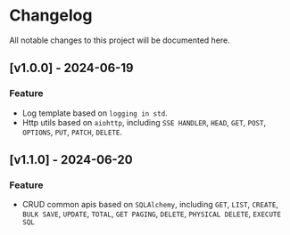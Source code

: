 # Changelog

All notable changes to this project will be documented here.

## [v1.0.0] - 2024-06-19

### Feature

- Log template based on `logging in std`.
- Http utils based on `aiohttp`, including `SSE HANDLER`, `HEAD`, `GET`, `POST`, `OPTIONS`, `PUT`, `PATCH`, `DELETE`.


## [v1.1.0] - 2024-06-20

### Feature

- CRUD common apis based on `SQLAlchemy`, including `GET`, `LIST`, `CREATE`, `BULK SAVE`, `UPDATE`, `TOTAL`, `GET PAGING`, `DELETE`, `PHYSICAL DELETE`, `EXECUTE SQL`
